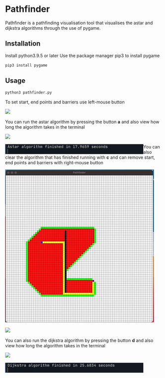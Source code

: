 # Pathfinder
Pathfinder is a pathfinding visualisation tool that visualises the astar and dijkstra algorithms through the use of pygame.

## Installation
Install python3.9.5 or later
Use the package manager pip3 to install pygame

```bash
pip3 install pygame
```

## Usage

```bash
python3 pathfinder.py
```

To set start, end points and barriers use left-mouse button

![](gifs/startendbarrier.gif)

You can run the astar algorithm by pressing the button **a** and also view how long the algorithm takes in the terminal 

![](gifs/astar.gif)

<img src="gifs/astar_time.png" align="left" height="32"/>

You can also clear the algorithm that has finished running with **c** and can remove start, end points and barriers with right-mouse button

![](gifs/clear.gif)

![](gifs/removing.gif)

You can also run the dijkstra algorithm by pressing the button **d** and also view how long the algorithm takes in the terminal 

![](gifs/dijkstra.gif)

<img src="gifs/dijkstra_time.png" align="left" height="32"/>
